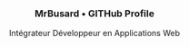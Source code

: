 <h3 align="center">MrBusard &bull; GITHub Profile</h3>
<p align="center">Intégrateur Développeur en Applications Web</p>


<!--
 ✨ 
- 🔭 I’m currently working on ...
- 🌱 I’m currently learning ...
- 👯 I’m looking to collaborate on ...
- 🤔 I’m looking for help with ...
- 💬 Ask me about ...
- 📫 How to reach me: ...
- 😄 Pronouns: ...
- ⚡ Fun fact: ...
-->
